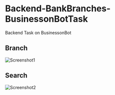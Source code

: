 # Backend-BankBranches-BusinessonBotTask
Backend Task on BusinessonBot
## Branch
![Screenshot1](https://user-images.githubusercontent.com/85980137/221861327-134dbf2b-84a7-40bd-bdde-75257b4c5a4e.jpeg)
## Search

![Screenshot2](https://user-images.githubusercontent.com/85980137/221861521-d2012ad3-f115-4b3f-a434-aff9100388b7.jpeg)
